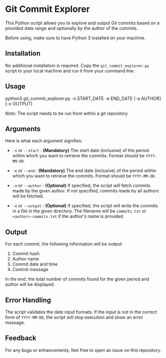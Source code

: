 # Git Commit Explorer

This Python script allows you to explore and output Git commits based on a provided date range and optionally by the author of the commits.

Before using, make sure to have Python 3 installed on your machine.

## Installation

No additional installation is required. Copy the `git_commit_explorer.py` script to your local machine and run it from your command line.

## Usage

python3 git_commit_explorer.py -s START_DATE -e END_DATE [-a AUTHOR] [-o OUTPUT]

_Note:_ The script needs to be run from within a git repository.

## Arguments

Here is what each argument signifies:

-   `-s` or `--start` : **(Mandatory)** The start date (inclusive) of the period within which you want to retrieve the commits. Format should be `YYYY-MM-DD`.

-   `-e` or `--end` : **(Mandatory)** The end date (inclusive) of the period within which you want to retrieve the commits. Format should be `YYYY-MM-DD`.

-   `-a` or `--author` : **(Optional)** If specified, the script will fetch commits made by the given author. If not specified, commits made by all authors will be fetched.

-   `-o` or `--output` : **(Optional)** If specified, the script will write the commits in a file in the given directory. The filename will be `commits.txt` or `<author>-commits.txt` if the author's name is provided.

## Output

For each commit, the following information will be output:

1. Commit hash
2. Author name
3. Commit date and time
4. Commit message

In the end, the total number of commits found for the given period and author will be displayed.

## Error Handling

The script validates the date input formats. If the input is not in the correct form of `YYYY-MM-DD`, the script will stop execution and show an error message.

## Feedback

For any bugs or enhancements, feel free to open an issue on this repository.